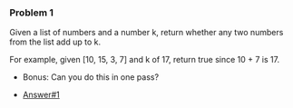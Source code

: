 ### Problem 1

Given a list of numbers and a number k, return whether any two numbers from the list add up to k.

For example, given [10, 15, 3, 7] and k of 17, return true since 10 + 7 is 17.
- Bonus: Can you do this in one pass?
* [Answer#1](https://github.com/FernandoFH/JavaScript/blob/master/Daily_Coding/Answer_1.js)
